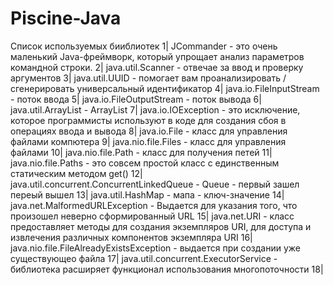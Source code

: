 # Piscine-Java
Список используемых бииблиотек
1| JCommander - это очень маленький Java-фреймворк, который упрощает анализ параметров командной строки. 
2| java.util.Scanner - отвечае за ввод и проверку аргументов
3| java.util.UUID - помогает вам проанализировать / сгенерировать универсальный идентификатор
4| java.io.FileInputStream - поток ввода
5| java.io.FileOutputStream - поток вывода
6| java.util.ArrayList - ArrayList
7| java.io.IOException - это исключение, которое программисты используют в коде для создания сбоя в операциях ввода и вывода
8| java.io.File - класс для управления файлами компютера
9| java.nio.file.Files - класс для управления файлами
10| java.nio.file.Path - класс для получения петей
11| java.nio.file.Paths - это совсем простой класс с единственным статическим методом get()
12| java.util.concurrent.ConcurrentLinkedQueue - Queue - первый зашел переый вышел
13| java.util.HashMap - мапа - ключ-значение
14| java.net.MalformedURLException - Выдается для указания того, что произошел неверно сформированный URL
15| java.net.URI - класс предоставляет методы для создания экземпляров URI, для доступа и извлечения различных компонентов экземпляра URI
16| java.nio.file.FileAlreadyExistsException - выдается при создании уже существующео файла
17| java.util.concurrent.ExecutorService - библиотека расширяет функционал использования многопоточности
18|
